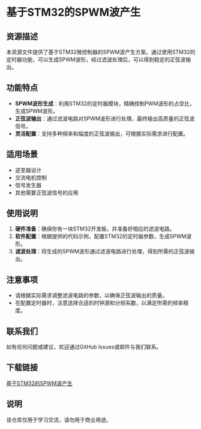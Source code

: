 # 基于STM32的SPWM波产生

## 资源描述

本资源文件提供了基于STM32微控制器的SPWM波产生方案。通过使用STM32的定时器功能，可以生成SPWM波形，经过滤波处理后，可以得到稳定的正弦波输出。

## 功能特点

- **SPWM波形生成**：利用STM32的定时器模块，精确控制PWM波形的占空比，生成SPWM波形。
- **正弦波输出**：通过滤波电路对SPWM波形进行处理，最终输出高质量的正弦波信号。
- **灵活配置**：支持多种频率和幅度的正弦波输出，可根据实际需求进行配置。

## 适用场景

- 逆变器设计
- 交流电机控制
- 信号发生器
- 其他需要正弦波信号的应用

## 使用说明

1. **硬件准备**：确保你有一块STM32开发板，并准备好相应的滤波电路。
2. **软件配置**：根据提供的代码示例，配置STM32的定时器参数，生成SPWM波形。
3. **滤波处理**：将生成的SPWM波形通过滤波电路进行处理，得到所需的正弦波输出。

## 注意事项

- 请根据实际需求调整滤波电路的参数，以确保正弦波输出的质量。
- 在配置定时器时，注意选择合适的时钟源和分频系数，以满足所需的频率精度。

## 联系我们

如有任何问题或建议，欢迎通过GitHub Issues或邮件与我们联系。

## 下载链接
[基于STM32的SPWM波产生](https://pan.quark.cn/s/af813f72379a)

## 说明

该仓库仅用于学习交流，请勿用于商业用途。
